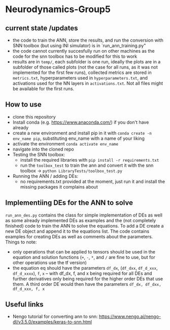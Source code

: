 # Neurodynamics-Group5
## current state /updates
- the code to train the ANN, store the results, and run the conversion with SNN toolbox (but using INI simulator) is in `run_ann_training.py"
- the code cannot currently succesfully run on other machines as the code for the snn toolbox has to be modified for this to work
- results are in `temp/`, each subfolder is one run, ideally the plots are in a subfolder of those called plots (not the case for all runs, as it was not implemented for the first few runs), collected metrics are stored in `metrics.txt`, hyperparameters used in `hyperparameters.txt`, and activations used for the NN layers in `activations.txt`. Not all files might be available for the first runs.



## How to use
- clone this repository
- Install conda (e.g. https://www.anaconda.com/) if you don't have already
- create a new environment and install pip in it with `conda create -n env_name pip`, substituting env_name with a name of your liking
- activate the environment `conda activate env_name`
- navigate into the cloned repo
- Testing the SNN toolbox:
  - install the required libraries with `pip install -r requirements.txt`
  - run the `toolbox_test` to train the ann and convert it with the snn toolbox -> `python LibraryTests/toolbox_test.py`
- Running the ANN / adding DEs:
  -  no requirements.txt provided at the moment, just run it and install the missing packages it complains about

## Implementiing DEs for the ANN to solve
`run_ann_des.py` contains the class for simple implementation of DEs as well as some already implemented DEs as examples and the (not completely finished) code to train the ANN to solve the equations.
To add a DE create a new DE object and append it to the equations list. The code contains examples for creating DEs as well as comments about the parameters.
Things to note:
- only operations that can be applied to tensors should be used in the equation and solution functions (`+`, `-`, `*`, and `/` are fine to use, but for other operations use the tf version)
- the equation eq should have the parameters `df_dx`, (`df_dxx`, `df_d_xxx`, `df_d_xxxx`), `f`, `x`  – with df_dx, f, and x being required for all DEs and further derivatives only being required for the higher order DEs that use them. A third order DE would then have the parameters `df_dx, df_dxx, df_d_xxx, f, x`


## Useful links
- Nengo tutorial for converting ann to snn: https://www.nengo.ai/nengo-dl/v3.5.0/examples/keras-to-snn.html
